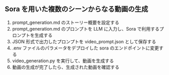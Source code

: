 ## Sora を用いた複数のシーンからなる動画の生成
1. prompt_generation.md のストーリー概要を設定する
2. prompt_generation.md のプロンプトを LLM に入力し、Sora で利用するプロンプトを生成する 
3. JSON 形式で出力したプロンプトを video_prompt.json として保存する
4. .env ファイルのパラメータをデプロイした sora のエンドポイントに変更する
5. video_generation.py を実行して、動画を生成する
6. 動画の生成が完了したら、生成された動画を確認する

